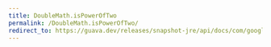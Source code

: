 ```yaml
---
title: DoubleMath.isPowerOfTwo
permalink: /DoubleMath.isPowerOfTwo/
redirect_to: https://guava.dev/releases/snapshot-jre/api/docs/com/google/common/math/DoubleMath.html#isPowerOfTwo-double-
---
```


